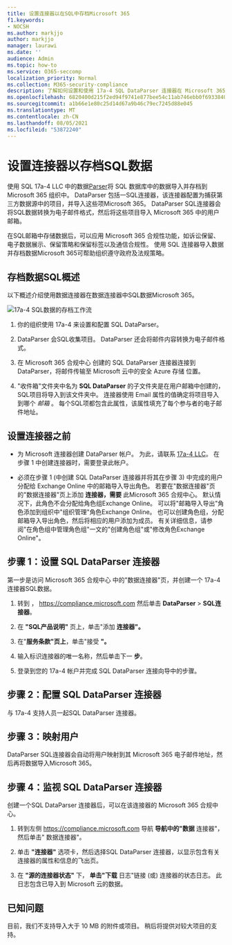 ```yaml
---
title: 设置连接器以在SQL中存档Microsoft 365
f1.keywords:
- NOCSH
ms.author: markjjo
author: markjjo
manager: laurawi
ms.date: ''
audience: Admin
ms.topic: how-to
ms.service: O365-seccomp
localization_priority: Normal
ms.collection: M365-security-compliance
description: 了解如何设置和使用 17a-4 SQL DataParser 连接器在 Microsoft 365 中导入和SQL数据。
ms.openlocfilehash: 6820400d215f2ed94f9741e877bee54c11ab746ebb0f6933840f3d5e9b3792dc
ms.sourcegitcommit: a1b66e1e80c25d14d67a9b46c79ec7245d88e045
ms.translationtype: MT
ms.contentlocale: zh-CN
ms.lasthandoff: 08/05/2021
ms.locfileid: "53872240"
---
```

# <a name="set-up-a-connector-to-archive-sql-data"></a>设置连接器以存档SQL数据

使用 SQL 17a-4 LLC 中的数据[Parser](https://www.17a-4.com/sql-dataparser/)将 SQL 数据库中的数据导入并存档到 Microsoft 365 组织中。 DataParser 包括一SQL连接器，该连接器配置为捕获第三方数据源中的项目，并导入这些项Microsoft 365。 DataParser SQL连接器会将SQL数据转换为电子邮件格式，然后将这些项目导入 Microsoft 365 中的用户邮箱。

在SQL邮箱中存储数据后，可以应用 Microsoft 365 合规性功能，如诉讼保留、电子数据展示、保留策略和保留标签以及通信合规性。 使用 SQL 连接器导入数据并存档数据Microsoft 365可帮助组织遵守政府及法规策略。

## <a name="overview-of-archiving-sql-data"></a>存档数据SQL概述

以下概述介绍使用数据连接器在数据连接器中SQL数据Microsoft 365。

![17a-4 SQL数据的存档工作流](../media/SQLDatabaseDataParserConnectorWorkflow.png)

1. 你的组织使用 17a-4 来设置和配置 SQL DataParser。

2. DataParser 会SQL收集项目。 DataParser 还会将邮件内容转换为电子邮件格式。

3. 在 Microsoft 365 合规中心 创建的 SQL DataParser 连接器连接到 DataParser，将邮件传输至 Microsoft 云中的安全 Azure 存储 位置。

4. "收件箱"文件夹中名为 **SQL DataParser** 的子文件夹是在用户邮箱中创建的，SQL项目将导入到该文件夹中。 连接器使用 Email 属性的值确定将项目导入到哪个 *邮箱* 。 每个SQL项都包含此属性，该属性填充了每个参与者的电子邮件地址。

## <a name="before-you-set-up-a-connector"></a>设置连接器之前

- 为 Microsoft 连接器创建 DataParser 帐户。 为此，请联系 [17a-4 LLC](https://www.17a-4.com/contact/)。 在步骤 1 中创建连接器时，需要登录此帐户。

- 必须在步骤 1 (中创建 SQL DataParser 连接器并将其在步骤 3) 中完成的用户分配给 Exchange Online 中的邮箱导入导出角色。 若要在"数据连接器"页的"数据连接器"页上添加 **连接器，需要** 此Microsoft 365 合规中心。 默认情况下，此角色不会分配给角色组Exchange Online。 可以将"邮箱导入导出"角色添加到组织中"组织管理"角色Exchange Online。 也可以创建角色组，分配邮箱导入导出角色，然后将相应的用户添加为成员。 有关详细信息，请参阅"在角色[](/Exchange/permissions-exo/role-groups#create-role-groups)组中管理角色组[](/Exchange/permissions-exo/role-groups#modify-role-groups)"一文的"创建角色组"或"修改角色Exchange Online"。

## <a name="step-1-set-up-a-sql-dataparser-connector"></a>步骤 1：设置 SQL DataParser 连接器

第一步是访问 Microsoft 365 合规中心 中的"数据连接器"页，并创建一个 17a-4 连接器SQL数据。

1. 转到 ， <https://compliance.microsoft.com> 然后单击 **DataParser**  >  **SQL连接器**。

2. 在 **"SQL产品说明"** 页上，单击"添加 **连接器"。**

3. 在"**服务条款"页上**，单击"接受 **"。**

4. 输入标识连接器的唯一名称，然后单击下一 **步**。

5. 登录到您的 17a-4 帐户并完成 SQL DataParser 连接向导中的步骤。

## <a name="step-2-configure-the-sql-dataparser-connector"></a>步骤 2：配置 SQL DataParser 连接器

与 17a-4 支持人员一起SQL DataParser 连接器。

## <a name="step-3-map-users"></a>步骤 3：映射用户

DataParser SQL连接器会自动将用户映射到其 Microsoft 365 电子邮件地址，然后再将数据导入Microsoft 365。

## <a name="step-4-monitor-the-sql-dataparser-connector"></a>步骤 4：监视 SQL DataParser 连接器

创建一个SQL DataParser 连接器后，可以在该连接器的 Microsoft 365 合规中心。

1. 转到左侧 <https://compliance.microsoft.com> 导航 **导航中的"数据** 连接器"，然后单击" 数据连接器"。

2. 单击 **"连接器"** 选项卡，然后选择SQL DataParser 连接器，以显示包含有关连接器的属性和信息的飞出页。

3. 在 **"源的连接器状态"** 下， **单击"下载** 日志"链接 (或) 连接器的状态日志。 此日志包含已导入到 Microsoft 云的数据。

## <a name="known-issues"></a>已知问题

目前，我们不支持导入大于 10 MB 的附件或项目。 稍后将提供对较大项目的支持。
